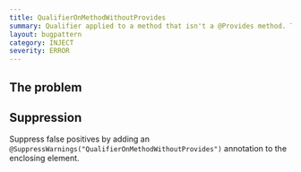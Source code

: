 ```yaml
---
title: QualifierOnMethodWithoutProvides
summary: Qualifier applied to a method that isn't a @Provides method. This method won't be used for dependency injection
layout: bugpattern
category: INJECT
severity: ERROR
---
```


<!--
*** AUTO-GENERATED, DO NOT MODIFY ***
To make changes, edit the @BugPattern annotation or the explanation in docs/bugpattern.
-->

## The problem


## Suppression
Suppress false positives by adding an `@SuppressWarnings("QualifierOnMethodWithoutProvides")` annotation to the enclosing element.
